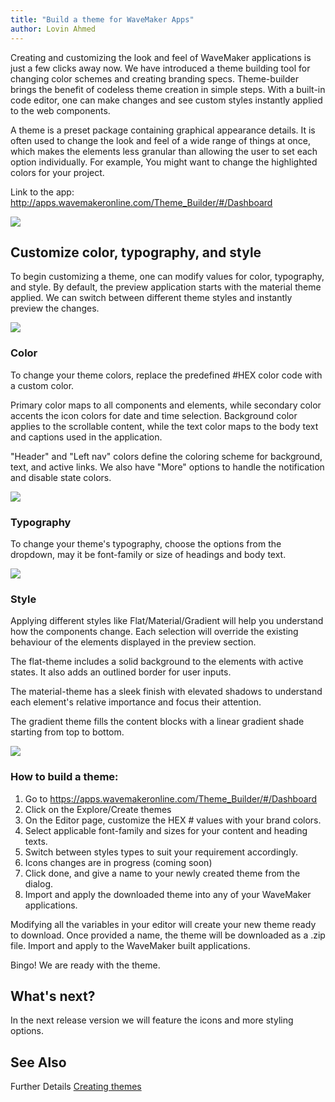 ```yaml
---
title: "Build a theme for WaveMaker Apps"
author: Lovin Ahmed
---
```


Creating and customizing the look and feel of WaveMaker applications is just a few clicks away now. We have introduced a theme building tool for changing color schemes and creating branding specs. Theme-builder brings the benefit of codeless theme creation in simple steps. With a built-in code editor, one can make changes and see custom styles instantly applied to the web components.  

<!-- truncate -->

A theme is a preset package containing graphical appearance details. It is often used to change the look and feel of a wide range of things at once, which makes the elements less granular than allowing the user to set each option individually. For example, You might want to change the  highlighted colors for your project.  


Link to the app: http://apps.wavemakeronline.com/Theme_Builder/#/Dashboard

[![](/learn/assets/theme-builder.png)](/learn/assets/theme-builder.png)


## Customize color, typography, and style

To begin customizing a theme, one can modify values for color, typography, and style. By default, the preview application starts with the material theme applied. We can switch between different theme styles and instantly preview the changes.

[![](/learn/assets/theme-builder-preview.png)](/learn/assets/theme-builder-preview.png)


### Color

To change your theme colors, replace the predefined #HEX color code with a custom color.

Primary color maps to all components and elements, while secondary color accents the icon colors for date and time selection. Background color applies to the scrollable content, while the text color maps to the body text and captions used in the application. 

"Header" and "Left nav" colors define the coloring scheme for background, text, and active links. We also have "More" options to handle the notification and disable state colors.

[![](/learn/assets/theme-builder-step1.png)](/learn/assets/theme-builder-step1.png)


### Typography

To change your theme's typography, choose the options from the dropdown, may it be font-family or size of headings and body text. 


[![](/learn/assets/theme-builder-step2.png)](/learn/assets/theme-builder-step2.png)


### Style

Applying different styles like Flat/Material/Gradient will help you understand how the components change. Each selection will override the existing behaviour of the elements displayed in the preview section.

The flat-theme includes a solid background to the elements with active states. It also adds an outlined border for user inputs. 

The material-theme has a sleek finish with elevated shadows to understand each element's relative importance and focus their attention. 

The gradient theme fills the content blocks with a linear gradient shade starting from top to bottom. 


[![](/learn/assets/theme-builder-step3.png)](/learn/assets/theme-builder-step3.png)

### How to build a theme: 

1. Go to https://apps.wavemakeronline.com/Theme_Builder/#/Dashboard
2. Click on the Explore/Create themes
3. On the Editor page, customize the HEX # values with your brand colors.
4. Select applicable font-family and sizes for your content and heading texts.
5. Switch between styles types to suit your requirement accordingly.
6. Icons changes are in progress (coming soon)
7. Click done, and give a name to your newly created theme from the dialog.
8. Import and apply the downloaded theme into any of your WaveMaker applications.


Modifying all the variables in your editor will create your new theme ready to download. Once provided a name, the theme will be downloaded as a .zip file. Import and apply to the WaveMaker built applications.  

Bingo! We are ready with the theme.

## What's next?

In the next release version we will feature the icons and more styling options. 

## See Also

Further Details [Creating themes](/learn/app-development/ui-design/creating-themes)